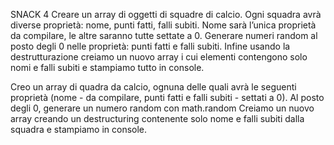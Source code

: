SNACK 4
Creare un array di oggetti di squadre di calcio. Ogni squadra avrà diverse proprietà: nome, punti fatti, falli subiti.
Nome sarà l’unica proprietà da compilare, le altre saranno tutte settate a 0.
Generare numeri random al posto degli 0 nelle proprietà: punti fatti e falli subiti.
Infine usando la destrutturazione creiamo un nuovo array i cui elementi contengono solo nomi e falli subiti e stampiamo tutto in console.

Creo un array di quadra da calcio, ognuna delle quali avrà le seguenti proprietà (nome - da compilare, punti fatti e falli subiti - settati a 0).
Al posto degli 0, generare un numero random con math.random
Creiamo un nuovo array creando un destructuring contenente solo nome e falli subiti dalla squadra e stampiamo in console.